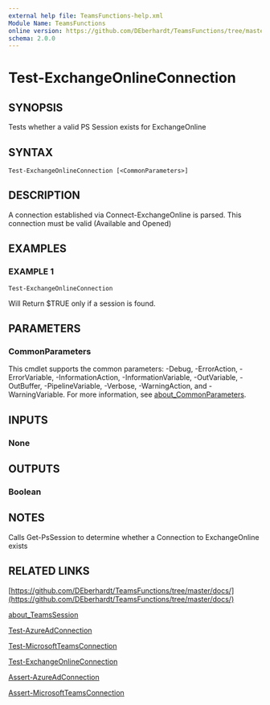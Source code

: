```yaml
---
external help file: TeamsFunctions-help.xml
Module Name: TeamsFunctions
online version: https://github.com/DEberhardt/TeamsFunctions/tree/master/docs/
schema: 2.0.0
---
```


# Test-ExchangeOnlineConnection

## SYNOPSIS
Tests whether a valid PS Session exists for ExchangeOnline

## SYNTAX

```
Test-ExchangeOnlineConnection [<CommonParameters>]
```

## DESCRIPTION
A connection established via Connect-ExchangeOnline is parsed.
This connection must be valid (Available and Opened)

## EXAMPLES

### EXAMPLE 1
```
Test-ExchangeOnlineConnection
```

Will Return $TRUE only if a session is found.

## PARAMETERS

### CommonParameters
This cmdlet supports the common parameters: -Debug, -ErrorAction, -ErrorVariable, -InformationAction, -InformationVariable, -OutVariable, -OutBuffer, -PipelineVariable, -Verbose, -WarningAction, and -WarningVariable. For more information, see [about_CommonParameters](http://go.microsoft.com/fwlink/?LinkID=113216).

## INPUTS

### None
## OUTPUTS

### Boolean
## NOTES
Calls Get-PsSession to determine whether a Connection to ExchangeOnline exists

## RELATED LINKS

[https://github.com/DEberhardt/TeamsFunctions/tree/master/docs/](https://github.com/DEberhardt/TeamsFunctions/tree/master/docs/)

[about_TeamsSession]()

[Test-AzureAdConnection]()

[Test-MicrosoftTeamsConnection]()

[Test-ExchangeOnlineConnection]()

[Assert-AzureAdConnection]()

[Assert-MicrosoftTeamsConnection]()

